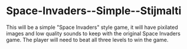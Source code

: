 Space-Invaders--Simple--Stijmalti
=================================

This will be a simple "Space Invaders" style game, it will have pixilated images and low quality sounds to keep with the original Space Invaders game. The player will need to beat all three levels to win the game. 
